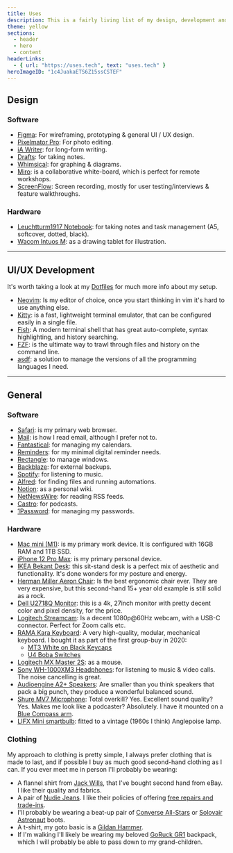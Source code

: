```yaml
---
title: Uses
description: This is a fairly living list of my design, development and personal setups. Including software, hardware and as much detail in between.
theme: yellow
sections:
  - header
  - hero
  - content
headerLinks:
  - { url: "https://uses.tech", text: "uses.tech" }
heroImageID: "1c4JuakaETS6Z15ssCSTEF"
---
```


## Design

### Software

- [Figma](https://www.figma.com/): For wireframing, prototyping & general UI / UX design.
- [Pixelmator Pro](https://www.pixelmator.com/pro/): For photo editing.
- [iA Writer](https://ia.net/writer): for long-form writing.
- [Drafts](https://getdrafts.com/): for taking notes.
- [Whimsical](https://whimsical.com/): for graphing & diagrams.
- [Miro](https://miro.com): is a collaborative white-board, which is perfect for remote workshops.
- [ScreenFlow](http://www.telestream.net/screenflow/overview.htm): Screen recording, mostly for user testing/interviews & feature walkthroughs.

### Hardware

- [Leuchtturm1917 Notebook](https://www.leuchtturm1917.co.uk/notebook-medium-a5-softcover-123-numbered-pages.html): for taking notes and task management (A5, softcover, dotted, black).
- [Wacom Intuos M](https://estore.wacom.com/en-GB/wacom-intuos-m-bluetooth-black-n-ctl-6100wlk-n.html): as a drawing tablet for illustration.

---

## UI/UX Development

It's worth taking a look at my [Dotfiles](https://github.com/LkeMitchll/Dotfiles) for much more info about my setup.

- [Neovim](https://neovim.io/): Is my editor of choice, once you start thinking in vim it's hard to use anything else.
- [Kitty](https://sw.kovidgoyal.net/kitty/): is a fast, lightweight terminal emulator, that can be configured easily in a single file.
- [Fish](https://fishshell.com/): A modern terminal shell that has great auto-complete, syntax highlighting, and history searching.
- [FZF](https://github.com/junegunn/fzf): is the ultimate way to trawl through files and history on the command line.
- [asdf](https://github.com/asdf-vm/asdf): a solution to manage the versions of all the programming languages I need.

---

## General

### Software

- [Safari](https://www.apple.com/uk/safari/): is my primary web browser.
- [Mail](https://support.apple.com/en-gb/guide/mail/welcome/mac): is how I read email, although I prefer not to.
- [Fantastical](https://flexibits.com/fantastical): for managing my calendars.
- [Reminders](https://support.apple.com/en-gb/guide/reminders/welcome/mac): for my minimal digital reminder needs.
- [Rectangle](https://rectangleapp.com/): to manage windows.
- [Backblaze](https://www.backblaze.com/): for external backups.
- [Spotify](https://www.spotify.com/uk/): for listening to music.
- [Alfred](https://www.alfredapp.com/): for finding files and running automations.
- [Notion](https://www.notion.so/): as a personal wiki.
- [NetNewsWire](https://ranchero.com/netnewswire/): for reading RSS feeds.
- [Castro](https://castro.fm/): for podcasts.
- [1Password](https://1password.com/): for managing my passwords.

### Hardware

- [Mac mini (M1)](https://support.apple.com/kb/SP776?locale=en_GB): is my primary work device. It is configured with 16GB RAM and 1TB SSD.
- [iPhone 12 Pro Max](https://www.apple.com/iphone-12-pro/): is my primary personal device.
- [IKEA Bekant Desk](https://www.ikea.com/gb/en/p/bekant-desk-sit-stand-oak-veneer-white-s09061188/): this sit-stand desk is a perfect mix of aesthetic and functionality. It's done wonders for my posture and energy.
- [Herman Miller Aeron Chair](https://www.hermanmiller.com/en_gb/products/seating/office-chairs/aeron-chairs/): Is the best ergonomic chair ever. They are very expensive, but this second-hand 15+ year old example is still solid as a rock.
- [Dell U2718Q Monitor](https://www.amazon.co.uk/gp/product/B07439KLK5/ref=ppx_yo_dt_b_asin_title_o00_s00?ie=UTF8&psc=1#): this is a 4k, 27inch monitor with pretty decent color and pixel density, for the price.
- [Logitech Streamcam](https://www.logitech.com/en-gb/product/streamcam): Is a decent 1080p@60Hz webcam, with a USB-C connector. Perfect for Zoom calls etc.
- [RAMA Kara Keyboard](https://ramaworks.store/products/kara): A very high-quality, modular, mechanical keyboard. I bought it as part of the first group-buy in 2020:
  - [MT3 White on Black Keycaps](https://drop.com/buy/drop-mt3-white-on-black-keycap-set)
  - [U4 Boba Switches](https://www.ashkeebs.com/product/gazzew-u4-boba-switches/)
- [Logitech MX Master 2S](https://www.amazon.co.uk/Logitech-Rechargeable-Multi-Device-Programmable-Productivity/dp/B071KZS3MF): as a mouse.
- [Sony WH-1000XM3 Headphones](https://www.amazon.co.uk/Sony-WH-1000XM3-Wireless-Cancelling-Headphones-Black/dp/B07GDR2LYK): for listening to music & video calls. The noise cancelling is great.
- [Audioengine A2+ Speakers](https://audioengineusa.com/shop/wirelessspeakers/a2-wireless-computer-speakers/): Are smaller than you think speakers that pack a big punch, they produce a wonderful balanced sound.
- [Shure MV7 Microphone](https://www.shure.com/en-GB/products/microphones/mv7): Total overkill? Yes. Excellent sound quality? Yes. Makes me look like a podcaster? Absolutely. I have it mounted on a [Blue Compass arm](https://www.bluemic.com/en-gb/products/compass/).
- [LIFX Mini smartbulb](https://www.amazon.co.uk/gp/product/B07543K2PQ/ref=ppx_yo_dt_b_asin_title_o00_s00?ie=UTF8&psc=1): fitted to a vintage (1960s I think) Anglepoise lamp.

### Clothing

My approach to clothing is pretty simple, I always prefer clothing that is made to last, and if possible I buy as much good second-hand clothing as I can. If you ever meet me in person I'll probably be wearing:

- A flannel shirt from [Jack Wills](https://www.jackwills.com/), that I've bought second hand from eBay. I like their quality and fabrics.
- A pair of [Nudie Jeans](https://www.nudiejeans.com/). I like their policies of offering [free repairs and trade-ins](https://www.nudiejeans.com/sustainability/sustainable-products).
- I'll probably be wearing a beat-up pair of [Converse All-Stars](https://www.converse.com/shop/p/chuck-taylor-all-star-unisex-high-top-shoe/M9160.html?dwvar_M9160_color=black&styleNo=M9160&cgid=chuck-taylor-all-star-shoes) or [Solovair Astronaut](https://www.nps-solovair.com/collections/all/products/s6-969-bk-g?variant=19778886336576) boots.
- A t-shirt, my goto basic is a [Gildan Hammer](https://www.mygildan.com/store/us/browse/productDetailsPage.jsp?productId=H000).
- If I'm walking I'll likely be wearing my beloved [GoRuck GR1](https://www.goruck.com/products/gr1) backpack, which I will probably be able to pass down to my grand-children.
